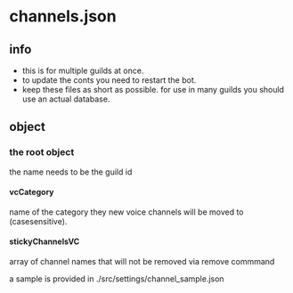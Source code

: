 # channels.json

## info
- this is for multiple guilds at once.
- to update the conts you need to restart the bot.
- keep these files as short as possible. for use in many guilds you should use an actual database.

## object
### the root object
the name needs to be the guild id
#### vcCategory
name of the category they new voice channels will be moved to (casesensitive).
#### stickyChannelsVC 
array of channel names that will not be removed via remove commmand

a sample is provided in ./src/settings/channel_sample.json
